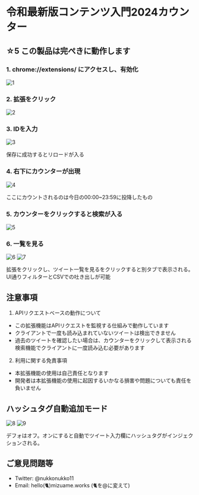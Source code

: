 # 令和最新版コンテンツ入門2024カウンター

## ☆5 この製品は完ぺきに動作します

### 1. chrome://extensions/ にアクセスし、有効化
![1](https://github.com/user-attachments/assets/c69094bc-fec3-4234-8068-68937236ce4a)

### 2. 拡張をクリック
![2](https://github.com/user-attachments/assets/51833a59-14ea-4d47-8184-302db4507e8c)

### 3. IDを入力
![3](https://github.com/user-attachments/assets/06735cb9-6320-4c45-8e64-05d7f386c628)

保存に成功するとリロードが入る

### 4. 右下にカウンターが出現
![4](https://github.com/user-attachments/assets/a5d0ae48-5cc4-4109-9c00-3fefda5c5d67)

ここにカウントされるのは今日の00:00~23:59に投降したもの

### 5. カウンターをクリックすると検索が入る
![5](https://github.com/user-attachments/assets/db85a7fa-24b7-4207-9dc5-f616d4cd9f0b)

### 6. 一覧を見る
![6](https://github.com/user-attachments/assets/7d660279-67ab-4ec2-8fff-2b573a632a6e)
![7](https://github.com/user-attachments/assets/40b387df-bbfe-4e4e-9807-8c2f9eaa16e7)

拡張をクリックし、ツイート一覧を見るをクリックすると別タブで表示される。UI通りフィルターとCSVでの吐き出しが可能

## 注意事項
1. APIリクエストベースの動作について
  - この拡張機能はAPIリクエストを監視する仕組みで動作しています
  - クライアントで一度も読み込まれていないツイートは検出できません
  - 過去のツイートを確認したい場合は、カウンターをクリックして表示される検索機能でクライアントに一度読み込む必要があります

2. 利用に関する免責事項
  - 本拡張機能の使用は自己責任となります
  - 開発者は本拡張機能の使用に起因するいかなる損害や問題についても責任を負いません

## ハッシュタグ自動追加モード
![8](https://github.com/user-attachments/assets/da336d10-15bc-46b5-878f-38a8dc28634e)
![9](https://github.com/user-attachments/assets/fe67cd9d-1e40-4929-9bb1-6262cbf9eec8)

デフォはオフ。オンにすると自動でツイート入力欄にハッシュタグがインジェクションされる。

## ご意見問題等
- Twitter: @nukkonukko11
- Email: hello(🐈)mizuame.works (🐈を@に変えて)
